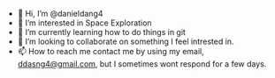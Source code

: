 - 👋 Hi, I’m @danieldang4
- 👀 I’m interested in Space Exploration
- 🌱 I’m currently learning how to do things in git
- 💞️ I’m looking to collaborate on something I feel intrested in. 
- 📫 How to reach me contact me by using my email, ddasng4@gmail.com, but I sometimes wont respond for a few days. 

<!---
danieldang4/danieldang4 is a ✨ special ✨ repository because its `README.md` (this file) appears on your GitHub profile.
You can click the Preview link to take a look at your changes.
--->
